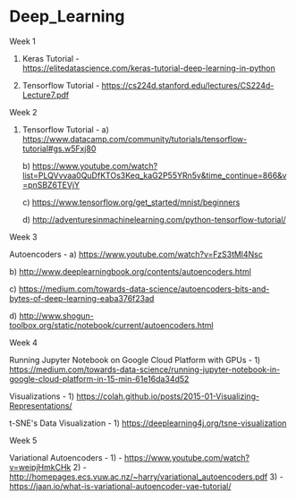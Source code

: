 # Deep_Learning 

Week 1 

1) Keras Tutorial      -  
       https://elitedatascience.com/keras-tutorial-deep-learning-in-python

2) Tensorflow Tutorial - 
       https://cs224d.stanford.edu/lectures/CS224d-Lecture7.pdf

Week 2

1) Tensorflow Tutorial - 
    a) https://www.datacamp.com/community/tutorials/tensorflow-tutorial#gs.w5Fxj80

    b) https://www.youtube.com/watch?list=PLQVvvaa0QuDfKTOs3Keq_kaG2P55YRn5v&time_continue=866&v=pnSBZ6TEVjY
    
    c) https://www.tensorflow.org/get_started/mnist/beginners
    
    d) http://adventuresinmachinelearning.com/python-tensorflow-tutorial/

Week 3

Autoencoders - 
   a) https://www.youtube.com/watch?v=FzS3tMl4Nsc

   b) http://www.deeplearningbook.org/contents/autoencoders.html
               
   c) https://medium.com/towards-data-science/autoencoders-bits-and-bytes-of-deep-learning-eaba376f23ad
               
   d) http://www.shogun-toolbox.org/static/notebook/current/autoencoders.html

Week 4

Running Jupyter Notebook on Google Cloud Platform with GPUs - 
       1) https://medium.com/towards-data-science/running-jupyter-notebook-in-google-cloud-platform-in-15-min-61e16da34d52

Visualizations -
       1) https://colah.github.io/posts/2015-01-Visualizing-Representations/

t-SNE's Data Visualization - 
       1) https://deeplearning4j.org/tsne-visualization

Week 5 

Variational Autoencoders -
       1) - https://www.youtube.com/watch?v=weipjHmkCHk
       2) - http://homepages.ecs.vuw.ac.nz/~harry/variational_autoencoders.pdf
       3) - https://jaan.io/what-is-variational-autoencoder-vae-tutorial/
